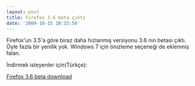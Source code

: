 ```yaml
---
layout: post
title: Firefox 3.6 beta çıktı
date: '2009-10-15 20:15:56'
---
```


Firefox'un 3.5'a göre biraz daha hızlanmış versiyonu 3.6 nın betası çıktı. Öyle fazla bir yenilik yok. Windows 7 için önizleme seçeneği de eklenmiş falan.

İndirmek isteyenler için(Türkçe):

<a href="http://shiftdelete.net/dl/mozilla-firefox-3.6-turkce-download_515.html">Firefox 3.6 beta download</a>